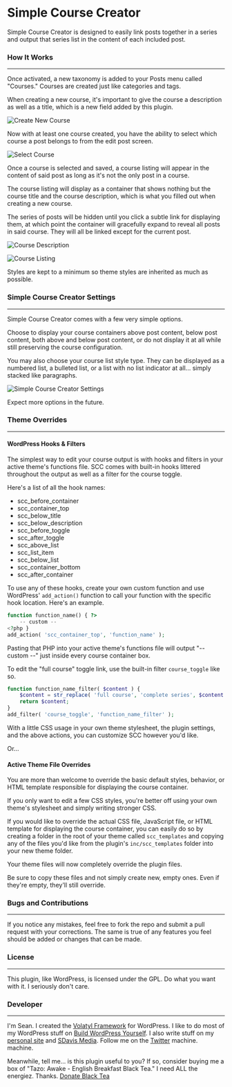 Simple Course Creator
=====================

Simple Course Creator is designed to easily link posts together in a series and output that series list in the content of each included post.

### How It Works
---

Once activated, a new taxonomy is added to your Posts menu called "Courses." Courses are created just like categories and tags.

When creating a new course, it's important to give the course a description as well as a title, which is a new field added by this plugin.

![Create New Course](http://seandavis.co/wp-content/uploads/2014/02/Screen-Shot-2014-02-24-at-2.44.16-PM.png)

Now with at least one course created, you have the ability to select which course a post belongs to from the edit post screen.

![Select Course](http://seandavis.co/wp-content/uploads/2014/02/Screen-Shot-2014-02-24-at-2.47.48-PM.png)

Once a course is selected and saved, a course listing will appear in the content of said post as long as it's not the only post in a course.

The course listing will display as a container that shows nothing but the course title and the course description, which is what you filled out when creating a new course.

The series of posts will be hidden until you click a subtle link for displaying them, at which point the container will gracefully expand to reveal all posts in said course. They will all be linked except for the current post.

![Course Description](http://seandavis.co/wp-content/uploads/2014/02/Screen-Shot-2014-02-24-at-2.54.45-PM.png)

![Course Listing](http://seandavis.co/wp-content/uploads/2014/02/Screen-Shot-2014-02-24-at-2.55.54-PM.png)

Styles are kept to a minimum so theme styles are inherited as much as possible.

### Simple Course Creator Settings
---

Simple Course Creator comes with a few very simple options.

Choose to display your course containers above post content, below post content, both above and below post content, or do not display it at all while still preserving the course configuration.

You may also choose your course list style type. They can be displayed as a numbered list, a bulleted list, or a list with no list indicator at all... simply stacked like paragraphs.

![Simple Course Creator Settings](http://seandavis.co/wp-content/uploads/2014/02/simple-course-creator-settings.png)

Expect more options in the future.

### Theme Overrides
---

#### WordPress Hooks & Filters

The simplest way to edit your course output is with hooks and filters in your active theme's functions file. SCC comes with built-in hooks littered throughout the output as well as a filter for the course toggle.

Here's a list of all the hook names:

* scc_before_container
* scc_container_top
* scc_below_title
* scc_below_description
* scc_before_toggle
* scc_after_toggle
* scc_above_list
* scc_list_item
* scc_below_list
* scc_container_bottom
* scc_after_container

To use any of these hooks, create your own custom function and use WordPress' `add_action()` function to call your function with the specific hook location. Here's an example.

``` php
function function_name() { ?>
    -- custom --
<?php }
add_action( 'scc_container_top', 'function_name' );
```
	
Pasting that PHP into your active theme's functions file will output "-- custom --" just inside every course container box.

To edit the "full course" toggle link, use the built-in filter `course_toggle` like so.

``` php
function function_name_filter( $content ) {
	$content = str_replace( 'full course', 'complete series', $content );
	return $content;
}
add_filter( 'course_toggle', 'function_name_filter' );
```

With a little CSS usage in your own theme stylesheet, the plugin settings, and the above actions, you can customize SCC however you'd like.

Or...

#### Active Theme File Overrides

You are more than welcome to override the basic default styles, behavior, or HTML template responsible for displaying the course container.

If you only want to edit a few CSS styles, you're better off using your own theme's stylesheet and simply writing stronger CSS.

If you would like to override the actual CSS file, JavaScript file, or HTML template for displaying the course container, you can easily do so by creating a folder in the root of your theme called `scc_templates` and copying any of the files you'd like from the plugin's `inc/scc_templates` folder into your new theme folder. 

Your theme files will now completely override the plugin files.

Be sure to copy these files and not simply create new, empty ones. Even if they're empty, they'll still override.

### Bugs and Contributions
---

If you notice any mistakes, feel free to fork the repo and submit a pull request with your corrections. The same is true of any features you feel should be added or changes that can be made. 

### License
---

This plugin, like WordPress, is licensed under the GPL. Do what you want with it. I seriously don't care. 

### Developer
---

I'm Sean. I created the [Volatyl Framework](http://volatylthemes.com) for WordPress. I like to do most of my WordPress stuff on [Build WordPress Yourself](http://buildwpyourself.com/). I also write stuff on my [personal site](http://seandavis.co) and [SDavis Media](http://sdavismedia.com). Follow me on the [Twitter](http://sdvs.me/twitter) machine. machine.

Meanwhile, tell me... is this plugin useful to you? If so, consider buying me a box of "Tazo: Awake - English Breakfast Black Tea." I need ALL the energiez. Thanks. [Donate Black Tea](https://www.paypal.com/cgi-bin/webscr?cmd=_s-xclick&hosted_button_id=52HQDSEUA542S)
